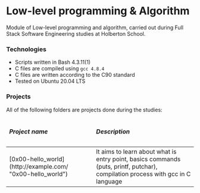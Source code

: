# Low-level programming & Algorithm
Module of Low-level programming and algorithm, carried out during Full Stack Software Engineering studies at Holberton School.

### Technologies
-   Scripts written in Bash 4.3.11(1)
-   C files are compiled using `gcc 4.8.4`
-   C files are written according to the C90 standard
-   Tested on Ubuntu 20.04 LTS

### Projects
All of the following folders are projects done during the studies:
<table>
    <thead>
        <tr>
            <td><h5>Project name</h5></td>
            <td><h5>Description</h5></td>
        </tr>
    </thead>
    <tr>
    <tbody>
        <tr>
            <td>[0x00-hello_world](http://example.com/ "0x00-hello_world")</td>
            <td>It aims to learn about what is entry point, basics commands (puts, printf, putchar), compilation process with gcc in C language</td>
        </tr>
    </tbody>
    </tr>
</table>
